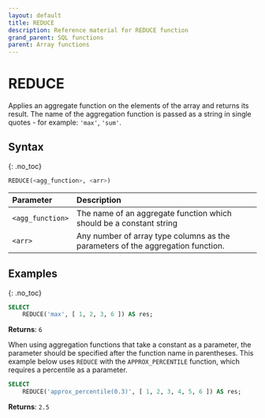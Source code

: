 ```yaml
---
layout: default
title: REDUCE
description: Reference material for REDUCE function
grand_parent: SQL functions
parent: Array functions
---
```


# REDUCE

Applies an aggregate function on the elements of the array and returns its result. The name of the aggregation function is passed as a string in single quotes - for example: `'max'`, `'sum'`.

## Syntax
{: .no_toc}

```sql
REDUCE(<agg_function>, <arr>)
```

| Parameter        | Description                                                                     |
| :---------------- | :------------------------------------------------------------------------------- |
| `<agg_function>` | The name of an aggregate function which should be a constant string             |
| `<arr>`          | Any number of array type columns as the parameters of the aggregation function. |

## Examples
{: .no_toc}

```sql
SELECT
	REDUCE('max', [ 1, 2, 3, 6 ]) AS res;
```

**Returns**: `6`

When using aggregation functions that take a constant as a parameter, the parameter should be specified after the function name in parentheses. This example below uses `REDUCE` with the `APPROX_PERCENTILE` function, which requires a percentile as a parameter.

```sql
SELECT
	REDUCE('approx_percentile(0.3)', [ 1, 2, 3, 4, 5, 6 ]) AS res;
```
**Returns**: `2.5`
